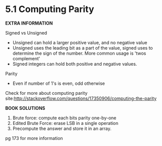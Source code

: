 <h1>5.1 Computing Parity</h1>

**EXTRA INFORMATION**

Signed vs Unsigned 
- Unsigned can hold a larger positive value, and no negative value 
- Unsigned uses the leading bit as a part of the value, signed uses to determine the sign of the number. More common usage is 'twos complement' 
- Signed integers can hold both positive and negative values.

Parity 
- Even if number of 1's is even, odd otherwise

Check for more about computing parity site:http://stackoverflow.com/questions/17350906/computing-the-parity

**BOOK SOLUTIONS**

1. Brute force: compute each bits parity one-by-one
2. Edited Brute Force: erase LSB in a single operation 
3. Precompute the answer and store it in an array. 

pg 173 for more information
